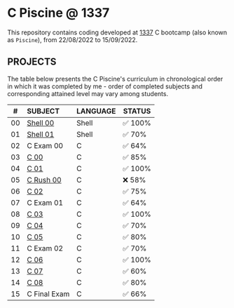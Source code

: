 # C Piscine @ 1337

This repository contains coding developed at [1337](https://www.1337.ma/) C bootcamp (also known as `Piscine`), from 22/08/2022 to 15/09/2022.

## PROJECTS

The table below presents the C Piscine's curriculum in chronological order in which it was completed by me - order of completed subjects and corresponding attained level may vary among students.

|#	|SUBJECT			|LANGUAGE	|STATUS									|
|:-:	|:--				|-		|--							 		|
|00	|[Shell 00](./Shell%20and%20Command%20Line/shell00)	|Shell		| ✅ 100%	|
|01	|[Shell 01](./Shell%20and%20Command%20Line/shell01)	|Shell		| ✅ 70%	|
|02	|C Exam 00			|C		| ✅ 64%	|
|03	|[C 00](./C/C%20Piscine/C00)		|C		| ✅ 85%	|
|04	|[C 01](./C/C%20Piscine/C01)		|C		| ✅ 100%	|
|05	|[C Rush 00](./C/C%20Piscine/rush01)	|C		| ❌ 58%	|
|06	|[C 02](./C/C%20Piscine/C02)		|C		| ✅ 75%	|
|07	|C Exam 01			|C		| ✅ 64%	|
|08	|[C 03](./C/C%20Piscine/C03)		|C		| ✅ 100%	|
|09	|[C 04](./C/C%20Piscine/C04)		|C		| ✅ 70%	|
|10	|[C 05](./C/C%20Piscine/C05)		|C		| ✅ 80%	|
|11	|C Exam 02			|C		| ✅ 70%	|
|12	|[C 06](./C/C%20Piscine/C06)		|C		| ✅ 100%	|
|13	|[C 07](./C/C%20Piscine/C07)		|C		| ✅ 60%	|
|14	|[C 08](./C/C%20Piscine/C08)		|C		| ✅ 80%	|
|15	|C Final Exam			|C		| ✅ 66%	|

